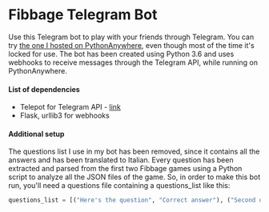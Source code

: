 # Fibbage Telegram Bot
Use this Telegram bot to play with your friends through Telegram. You can try [the one I hosted on PythonAnywhere](https://t.me/fibbagebot), even though most of the time it's locked for use.
The bot has been created using Python 3.6 and uses webhooks to receive messages through the Telegram API, while running on PythonAnywhere.

#### List of dependencies
* Telepot for Telegram API - [link](https://github.com/nickoala/telepot)
* Flask, urllib3 for webhooks

#### Additional setup
The questions list I use in my bot has been removed, since it contains all the answers and has been translated to Italian. Every question has been extracted and parsed from the first two Fibbage games using a Python script to analyze all the JSON files of the game. So, in order to make this bot run, you'll need a questions file containing a questions_list like this:
```python
questions_list = [("Here's the question", "Correct answer"), ("Second question", "Correct answer")]
```